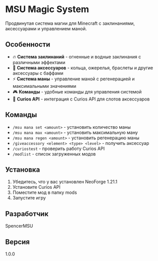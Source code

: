 # MSU Magic System

Продвинутая система магии для Minecraft с заклинаниями, аксессуарами и управлением маной.

## Особенности

- 🔥 **Система заклинаний** - огненные и водные заклинания с различными эффектами
- 💎 **Система аксессуаров** - кольца, ожерелья, браслеты и другие аксессуары с баффами
- ⚡ **Система маны** - управление маной с регенерацией и максимальными значениями
- 🎮 **Команды** - удобные команды для управления системой
- 🔧 **Curios API** - интеграция с Curios API для слотов аксессуаров

## Команды

- `/msu mana set <amount>` - установить количество маны
- `/msu mana max <amount>` - установить максимальную ману
- `/msu mana regen <amount>` - установить регенерацию маны
- `/giveaccessory <element> <type> <level>` - получить аксессуар
- `/curiostest` - проверить работу Curios API
- `/modlist` - список загруженных модов

## Установка

1. Убедитесь, что у вас установлен NeoForge 1.21.1
2. Установите Curios API
3. Поместите мод в папку mods
4. Запустите игру

## Разработчик

SpencerMSU

## Версия

1.0.0
